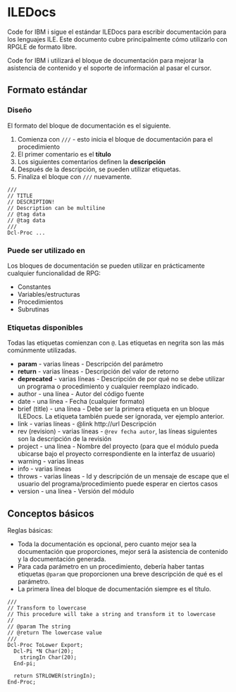 # ILEDocs

Code for IBM i sigue el estándar ILEDocs para escribir documentación para los lenguajes ILE. Este documento cubre principalmente cómo utilizarlo con RPGLE de formato libre.

Code for IBM i utilizará el bloque de documentación para mejorar la asistencia de contenido y el soporte de información al pasar el cursor.

## Formato estándar

### Diseño

El formato del bloque de documentación es el siguiente.

1. Comienza con `///` - esto inicia el bloque de documentación para el procedimiento
2. El primer comentario es el **título**
3. Los siguientes comentarios definen la **descripción**
4. Después de la descripción, se pueden utilizar etiquetas.
5. Finaliza el bloque con `///` nuevamente.


```rpgle
///
// TITLE
// DESCRIPTION!
// Description can be multiline
// @tag data
// @tag data
///
Dcl-Proc ...
```
### Puede ser utilizado en

Los bloques de documentación se pueden utilizar en prácticamente cualquier funcionalidad de RPG:

* Constantes
* Variables/estructuras
* Procedimientos
* Subrutinas

### Etiquetas disponibles

Todas las etiquetas comienzan con `@`. Las etiquetas en negrita son las más comúnmente utilizadas.

* **param** - varias líneas - Descripción del parámetro
* **return** - varias líneas - Descripción del valor de retorno
* **deprecated** - varias líneas - Descripción de por qué no se debe utilizar un programa o procedimiento y cualquier reemplazo indicado.
* author - una línea - Autor del código fuente
* date - una línea - Fecha (cualquier formato)
* brief (title) - una línea - Debe ser la primera etiqueta en un bloque ILEDocs. La etiqueta también puede ser ignorada, ver ejemplo anterior.
* link - varias líneas - @link http://url Descripción
* rev (revision) - varias líneas - `@rev fecha autor`, las líneas siguientes son la descripción de la revisión
* project - una línea - Nombre del proyecto (para que el módulo pueda ubicarse bajo el proyecto correspondiente en la interfaz de usuario)
* warning - varias líneas
* info - varias líneas
* throws - varias líneas - Id y descripción de un mensaje de escape que el usuario del programa/procedimiento puede esperar en ciertos casos
* version - una línea - Versión del módulo

## Conceptos básicos

Reglas básicas:

* Toda la documentación es opcional, pero cuanto mejor sea la documentación que proporciones, mejor será la asistencia de contenido y la documentación generada.
* Para cada parámetro en un procedimiento, debería haber tantas etiquetas `@param` que proporcionen una breve descripción de qué es el parámetro.
* La primera línea del bloque de documentación siempre es el título.

```rpgle
///
// Transform to lowercase
// This procedure will take a string and transform it to lowercase
//
// @param The string
// @return The lowercase value
///
Dcl-Proc ToLower Export;
  Dcl-Pi *N Char(20);
    stringIn Char(20);
  End-pi;

  return STRLOWER(stringIn);
End-Proc;
```